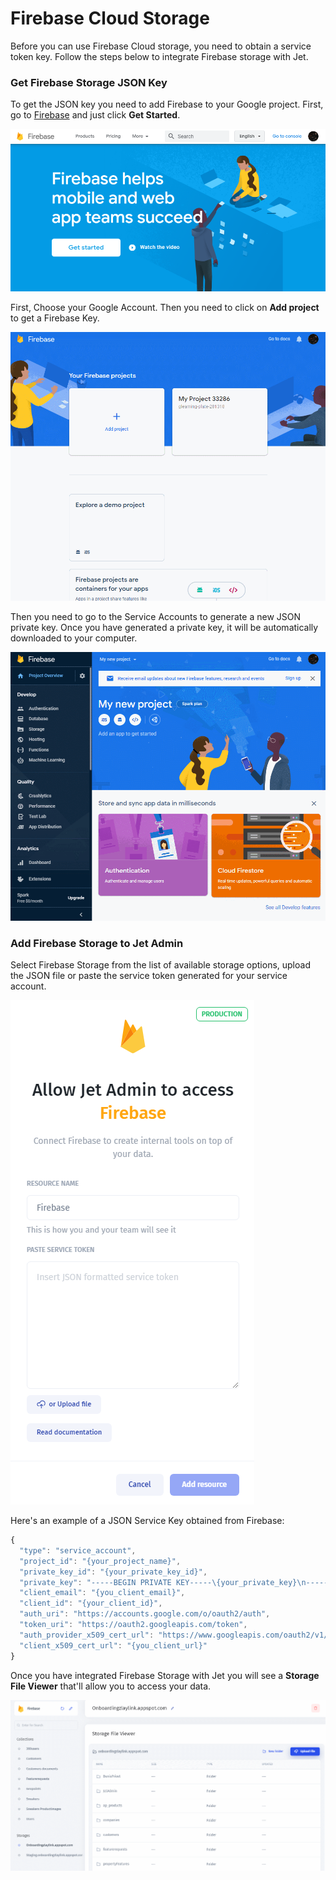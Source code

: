 # Firebase Cloud Storage

Before you can use Firebase Cloud storage, you need to obtain a service token key. Follow the steps below to integrate Firebase storage with Jet.‌

### Get Firebase Storage JSON Key <a href="#1-get-firebase-key" id="1-get-firebase-key"></a>

To get the JSON key you need to add Firebase to your Google project. First, go to [Firebase](https://firebase.google.com/) and just click **Get Started**.

![](<../../.gitbook/assets/image (791).png>)

First, Choose your Google Account. Then you need to click on **Add project** to get a Firebase Key.​

![](<../../.gitbook/assets/GIF (316).gif>)

Then you need to go to the Service Accounts to generate a new JSON private key. Once you have generated a private key, it will be automatically downloaded to your computer.​

![](<../../.gitbook/assets/GIF (1) (1).gif>)

### Add Firebase Storage to Jet Admin <a href="#2-add-firebase-to-jet-admin" id="2-add-firebase-to-jet-admin"></a>

Select Firebase Storage from the list of available storage options, upload the JSON file or paste the service token generated for your service account.

![](<../../.gitbook/assets/image (793).png>)

Here's an example of a JSON Service Key obtained from Firebase:

```javascript
{
  "type": "service_account",
  "project_id": "{your_project_name}",
  "private_key_id": "{your_private_key_id}",
  "private_key": "-----BEGIN PRIVATE KEY-----\{your_private_key}\n-----END PRIVATE KEY-----\n",
  "client_email": "{you_client_email}",
  "client_id": "{your_client_id}",
  "auth_uri": "https://accounts.google.com/o/oauth2/auth",
  "token_uri": "https://oauth2.googleapis.com/token",
  "auth_provider_x509_cert_url": "https://www.googleapis.com/oauth2/v1/certs",
  "client_x509_cert_url": "{you_client_url}"
}
```

Once you have integrated Firebase Storage with Jet you will see a **Storage File Viewer** that'll allow you to access your data.

![](../../.gitbook/assets/GIF213.gif)
